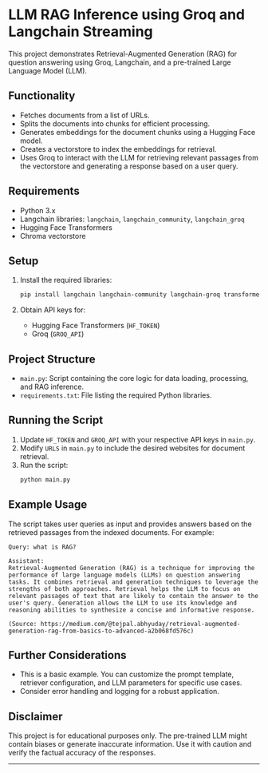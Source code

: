 
# LLM RAG Inference using Groq and Langchain Streaming

This project demonstrates Retrieval-Augmented Generation (RAG) for question answering using Groq, Langchain, and a pre-trained Large Language Model (LLM).

## Functionality

- Fetches documents from a list of URLs.
- Splits the documents into chunks for efficient processing.
- Generates embeddings for the document chunks using a Hugging Face model.
- Creates a vectorstore to index the embeddings for retrieval.
- Uses Groq to interact with the LLM for retrieving relevant passages from the vectorstore and generating a response based on a user query.

## Requirements

- Python 3.x
- Langchain libraries: `langchain`, `langchain_community`, `langchain_groq`
- Hugging Face Transformers
- Chroma vectorstore

## Setup

1. Install the required libraries:
   ```bash
   pip install langchain langchain-community langchain-groq transformers chroma
   ```

2. Obtain API keys for:
   - Hugging Face Transformers (`HF_TOKEN`)
   - Groq (`GROQ_API`)

## Project Structure

- `main.py`: Script containing the core logic for data loading, processing, and RAG inference.
- `requirements.txt`: File listing the required Python libraries.

## Running the Script

1. Update `HF_TOKEN` and `GROQ_API` with your respective API keys in `main.py`.
2. Modify `URLS` in `main.py` to include the desired websites for document retrieval.
3. Run the script:
   ```bash
   python main.py
   ```

## Example Usage

The script takes user queries as input and provides answers based on the retrieved passages from the indexed documents. For example:

```
Query: what is RAG?

Assistant: 
Retrieval-Augmented Generation (RAG) is a technique for improving the performance of large language models (LLMs) on question answering tasks. It combines retrieval and generation techniques to leverage the strengths of both approaches. Retrieval helps the LLM to focus on relevant passages of text that are likely to contain the answer to the user's query. Generation allows the LLM to use its knowledge and reasoning abilities to synthesize a concise and informative response.

(Source: https://medium.com/@tejpal.abhyuday/retrieval-augmented-generation-rag-from-basics-to-advanced-a2b068fd576c)
```

## Further Considerations

- This is a basic example. You can customize the prompt template, retriever configuration, and LLM parameters for specific use cases.
- Consider error handling and logging for a robust application.

## Disclaimer

This project is for educational purposes only. The pre-trained LLM might contain biases or generate inaccurate information. Use it with caution and verify the factual accuracy of the responses.

---

